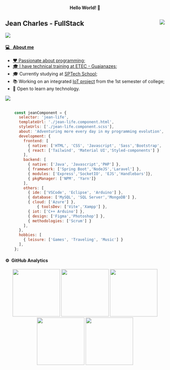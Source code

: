 


<h4 align="center"> Hello World! 👋 </h4>

## Jean Charles - FullStack <img src="https://komarev.com/ghpvc/?username=jeancharlesx64&color=539BF5" align="right">
<a href="https://github.com/DenverCoder1/readme-typing-svg"><img src="https://readme-typing-svg.herokuapp.com?&font=IBM+Plex+Sans&color=&size=20&lines=Software+Developer+and+Analyst;" />

#### 💻 &nbsp; About me
- ❤ Passionate about programming;
- 🎓 I have technical training at [ETEC - Guaianazes](https://www.cps.sp.gov.br/etecs/etec-de-guaianazes-guaianazes/);
- 🎓 Currently studying at [SPTech School](https://www.sptech.school/);
- 📚 Working on an integrated [IoT project](https://github.com/soytech-solutions) from the 1st semester of college;
- 🌱 Open to learn any technology.

<img src="https://user-images.githubusercontent.com/73097560/115834477-dbab4500-a447-11eb-908a-139a6edaec5c.gif"><br><br>

```javascript 
	const jeanComponent = {
	  selector: 'jean-life',
	  templateUrl: './jean-life.component.html',
	  styleUrls: ['./jean-life.component.scss'],
	  about: 'Adventuring more every day in my programming evolution',
	  development: {
	    frontend: [
	      { native: ['HTML', 'CSS', 'Javascript', 'Sass','Bootstrap', 'Materialize'] },
	      { react: ['Tailwind', 'Material UI','Styled-components'] }
	    ],
	    backend: [
	      { native: ['Java', 'Javascript','PHP'] },
	      { framework: ['Spring Boot','NodeJS','Laravel'] },
	      { modules: ['Express','SocketIO', 'EJS','Handlebars']},
	      { pkgManager: ['NPM', 'Yarn']}
	    ],
	    others: [
	      { ide: ['VSCode', 'Eclipse', 'Arduino'] },
	      { database: ['MySQL', 'SQL Server','MongoDB'] },
	      { cloud: ['Azure'] },
              { toolsDev: ['Vite','Xampp'] },
	      { iot: ['C++ Arduino'] },
	      { design: ['Figma','Photoshop'] },
	      { methodologies: ['Scrum'] }
	    ],
	  },
	  hobbies: [
	    { leisure: ['Games', 'Traveling', 'Music'] }
	  ],
	};
```

#### ⚙️ &nbsp;GitHub Analytics 
<div align="center">
  <img height="150em" src="http://github-profile-summary-cards.vercel.app/api/cards/stats?username=jeancharlesx64&theme=github_dark"/> 
  <img height="150em" src="https://github-readme-stats.vercel.app/api/top-langs/?username=jeancharlesx64&layout=compact&langs_count=7&theme=github_dark&hide_border=true"/>
  <img height="150em" src="http://github-profile-summary-cards.vercel.app/api/cards/repos-per-language?username=jeancharlesx64&theme=github_dark"/>
  <img height="150em" src="http://github-profile-summary-cards.vercel.app/api/cards/profile-details?username=jeancharlesx64&theme=github_dark"/>
  <img height="150em" src="http://github-profile-summary-cards.vercel.app/api/cards/productive-time?username=jeancharlesx64&theme=github_dark&utcOffset=-3"/> <br>
</div>

